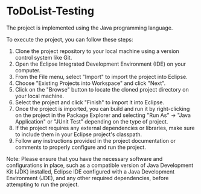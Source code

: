 # ToDoList-Testing

The project is implemented using the Java programming language. 

To execute the project, you can follow these steps:

  1.  Clone the project repository to your local machine using a version control system like Git.
  2.  Open the Eclipse Integrated Development Environment (IDE) on your computer.
  3.  From the File menu, select "Import" to import the project into Eclipse.
  4.  Choose "Existing Projects into Workspace" and click "Next".
  5.  Click on the "Browse" button to locate the cloned project directory on your local machine.
  6.  Select the project and click "Finish" to import it into Eclipse.
  7.  Once the project is imported, you can build and run it by right-clicking on the project in the Package Explorer and selecting "Run As" -> "Java Application" 
      or "JUnit Test" depending on the type of project.
  9.  If the project requires any external dependencies or libraries, make sure to include them in your Eclipse project's classpath.
  10. Follow any instructions provided in the project documentation or comments to properly configure and run the project.
  
  
Note: Please ensure that you have the necessary software and configurations in place, such as a compatible version of Java Development Kit (JDK) installed, Eclipse IDE configured with a Java Development Environment (JDE), and any other required dependencies, before attempting to run the project.
